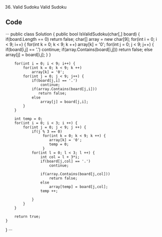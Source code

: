 36. Valid Sudoku
Valid Sudoku

## Code
···
public class Solution {
    public bool IsValidSudoku(char[,] board) {
        if(board.Length == 0)
            return false;
        char[] array = new char[9];
        for(int i = 0; i < 9; i++) {
            for(int k = 0; k < 9; k ++)
                array[k] = '0';
            for(int j = 0; j < 9; j++) {
                if(board[i,j] == '.')
                    continue;
                if(array.Contains(board[i,j]))
                   return false;
                else 
                    array[j] = board[i,j];
            }
        }

        for(int i = 0; i < 9; i++) {
            for(int k = 0; k < 9; k ++)
                array[k] = '0';
            for(int j = 0; j < 9; j++) {
                if(board[j,i] == '.')
                    continue;
                if(array.Contains(board[j,i]))
                   return false;
                else 
                    array[j] = board[j,i];
            }
        }
        
        int temp = 0;
        for(int i = 0; i < 3; i ++) {
            for(int j = 0; j < 9; j ++) {
                if(j % 3 == 0)
                     for(int k = 0; k < 9; k ++) {
                        array[k] = '0';
                        temp = 0;    
                     }
                for(int l = 0; l < 3; l ++) {
                    int col = l + 3*i;
                    if(board[j,col] == '.')
                        continue;
                    
                    if(array.Contains(board[j,col]))
                        return false;
                    else 
                        array[temp] = board[j,col];
                    temp ++;
                       
                }
            }
        }
        
        return true;
    }
}
···
